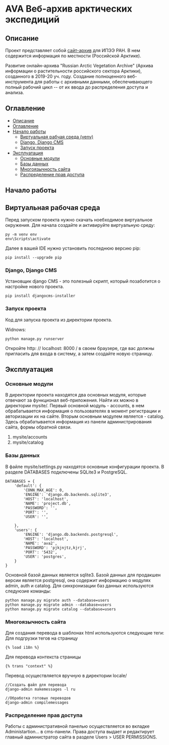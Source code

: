 # AVA Веб-архив арктических экспедиций

## Описание
Проект представляет собой [сайт-архив](https://avarus.space/) для ИПЭЭ РАН. В нем содержится информация по местности (Российской Арктике).

Развитие онлайн-архива "Russian Arctic Vegetation Archive" (Архива информации о растительности российского сектора Арктики), созданного в 2019-20 уч. году. Создание полноценного веб-инструмента для работы с архивными данными, обеспечивающего полный рабочий цикл -- от их ввода до распределения доступа и анализа.

## Оглавление
* [Описание](#Описание)
* [Оглавление](#Оглавление)
* [Начало работы](#Начало-работы)
    * [Виртуальная рабчая среда (venv)](#Виртуальная-рабочая-среда)
    * [Django, Django CMS](#Django-Django-CMS)
    * [Запуск проекта](#Запуск-проекта)
* [Эксплуатация](#Эксплуатация)
    * [Основные модули](#Основные-модули)
    * [Базы данных](#Базы-данных)
    * [Многоязычность сайта](#Многоязычность-сайта)
    * [Распределение прав доступа](#Распределение-прав-доступа)

## Начало работы
## Виртуальная рабочая среда
Перед запуском проекта нужно скачать ноебходимое виртуальное окружения.
Для начала создайте и активируйте виртуальную среду:
```
py -m venv env
env\Scripts\activate
```
 Далее в вашей IDE нужно установить последнюю версию pip:
```
pip install --upgrade pip
```
### Django, Django CMS
Установщик django CMS - это полезный скрипт, который позаботится о настройке нового проекта.
```
pip install djangocms-installer
```
### Запуск проекта
Код для запуска проекта из директории проекта.

Widnows:
```
python manage.py runserver
```
Откройте http: // localhost: 8000 / в своем браузере, где вас должны пригласить для входа в систему, а затем создайте новую страницу.
## Эксплуатация
### Основные модули
В директории проекта находятся два основных модуля, которые отвечают за функционал веб-приложения. Найти их можно в директории mysite/.
Первый основной модуль - accounts, в нем обрабатывается информация о пользователях в момент регистрации и авторизации их на сайте.
Вторым основным модулем является - catalog. Здесь обрабатывается информация из панели администрирования сайта, формы обратной связи.

1. mysite/accounts 
2. mysite/catalog

### Базы данных

В файле mysite/settings.py находятся основные конфигурации проекта. 
В разделе DATABASES подключены SQLite3 и PostgreSQL.
```
DATABASES = {
    'default': {
        'CONN_MAX_AGE': 0,
        'ENGINE': 'django.db.backends.sqlite3',
        'HOST': 'localhost',
        'NAME': 'project.db',
        'PASSWORD': '',
        'PORT': '',
        'USER': '',

    },
    'users': {
        'ENGINE': 'django.db.backends.postgresql',
        'HOST': 'localhost',
        'NAME': 'ava2',
        'PASSWORD': 'pjkjnjtz,kjrj',
        'PORT': '5432',
        'USER': 'postgres',
    }
}
```
Основной базой данных является sqlite3. Базой данных для продакшен версии является postgresql, она содержит информацию о модулях admin, auth и catalog.
Для синхронизации баз данных используются следуюзие команды:
```
python manage.py migrate auth --database=users
python manage.py migrate admin --database=users
python manage.py migrate catalog --database=users
```
### Многоязычность сайта

Для создания перевода в шаблонах html используются следующие теги:
Для подгрузки тегов на страницу
```
{% load i18n %}
```
Для перевода контекста страницы
```
{% trans "context" %}
```
Перевод осуществляется вручную в директории locale/
```
//Создать файл для перевода
django-admin makemessages -l ru

//Обработка готовых переводов
django-admin compilemessages
```

### Распределение прав доступа
Работы с административной панелью осуществляется во вкладке Administartion... в сms-панели.
Права доступа выдает и редактирует главный администратор сайта в разделе Users > USER PERMISSIONS.


